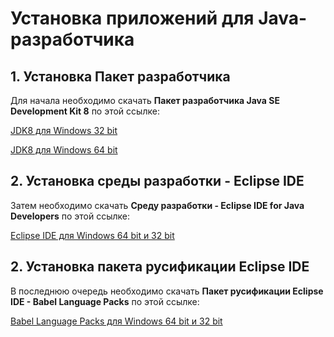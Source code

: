 <h1>Установка приложений для Java-разработчика</h1>
<h2>1. Установка Пакет разработчика</h2>
<p>Для начала необходимо скачать <b>Пакет разработчика Java SE Development Kit 8</b> по этой ссылке:</p>
<p><a href="https://drive.google.com/open?id=1PnA3jmd8DqLvLv8CjLzpLEnyCJpprZdX">JDK8 для Windows 32 bit</a></p>
<p><a href="https://drive.google.com/open?id=1cvlVlqNYWBhOQXdodyTq4ELmn-j6XSMG">JDK8 для Windows 64 bit</a></p>
<h2>2. Установка cреды разработки - Eclipse IDE</h2>
<p>Затем необходимо скачать <b>Среду разработки - Eclipse IDE for Java Developers</b> по этой ссылке:</p>
<p><a href="https://drive.google.com/open?id=12LIp409h-oO6Jqu8wK7pcK4zNcF487ej">Eclipse IDE для Windows 64 bit и 32 bit</a></p>
<h2>2. Установка пакета русификации Eclipse IDE</h2>
<p>В последнюю очередь необходимо скачать <b>Пакет русификации Eclipse IDE - Babel Language Packs</b> по этой ссылке:</p>
<p><a href="https://drive.google.com/open?id=1hGFDsqi7lQMFV4ZMtFLFuQDZ2kcG1Riv">Babel Language Packs для Windows 64 bit и 32 bit</a></p>
